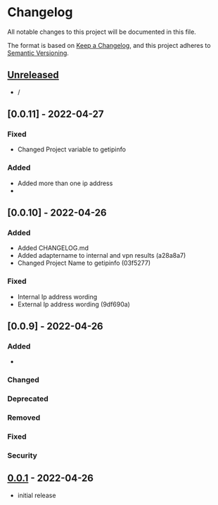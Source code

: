 # Changelog

All notable changes to this project will be documented in this file.

The format is based on [Keep a Changelog],
and this project adheres to [Semantic Versioning].

## [Unreleased]

- /

## [0.0.11] - 2022-04-27
### Fixed
- Changed Project variable to getipinfo

### Added
- Added more than one ip address
-

## [0.0.10] - 2022-04-26

### Added
- Added CHANGELOG.md
- Added adaptername to internal and vpn results (a28a8a7)
- Changed Project Name to getipinfo (03f5277)

### Fixed
- Internal Ip address wording
- External Ip address wording (9df690a)


## [0.0.9] - 2022-04-26

### Added
-

### Changed

### Deprecated

### Removed

### Fixed

### Security

## [0.0.1] - 2022-04-26
- initial release

<!-- Links -->
[keep a changelog]: https://keepachangelog.com/en/1.0.0/
[semantic versioning]: https://semver.org/spec/v2.0.0.html

<!-- Versions -->
[unreleased]: https://github.com/masum0813/getipinfo/compare/v0.0.2...HEAD
[0.0.2]: https://github.com/masum0813/getipinfo/compare/v0.0.1...v0.0.2
[0.0.1]: https://github.com/masum0813/getipinfo/releases/tag/v0.0.1